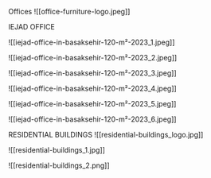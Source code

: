 Offices
![[office-furniture-logo.jpeg]]

IEJAD OFFICE

![[iejad-office-in-basaksehir-120-m²-2023_1.jpeg]]

![[iejad-office-in-basaksehir-120-m²-2023_2.jpeg]]

![[iejad-office-in-basaksehir-120-m²-2023_3.jpeg]]

![[iejad-office-in-basaksehir-120-m²-2023_4.jpeg]]

![[iejad-office-in-basaksehir-120-m²-2023_5.jpeg]]

![[iejad-office-in-basaksehir-120-m²-2023_6.jpeg]]

RESIDENTIAL BUILDINGS
![[residential-buildings_logo.jpg]]

![[residential-buildings_1.jpg]]

![[residential-buildings_2.png]]